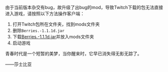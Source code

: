 由于当前版本杂交有bug，故升级了出bug的mod，导致Twitch下载的包无法直接进入游戏，请按照以下方法操作客户端：

1. 打开Twitch包所在文件夹，找到mods文件夹
2. 删除`Berries.-1.1.1d.jar`
3. 下载[Berries.-1.1.1d.jar](https://github.com/bartimaeusnek/berries-plus-plus/releases/download/1.1.1d/Berries.-1.1.1d.jar)并放入mods文件夹
4. 启动游戏

青春时代是一个短暂的美梦，当你醒来时，它早已消失得无影无踪了。

——莎士比亚
